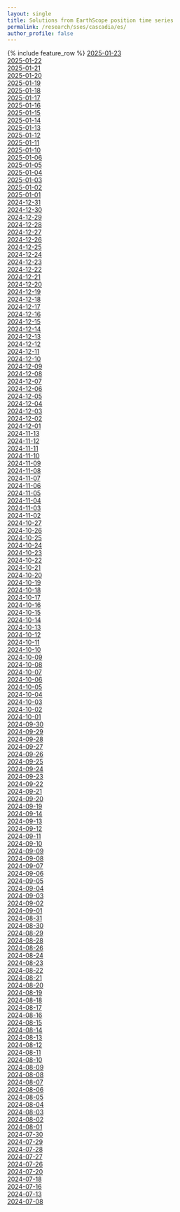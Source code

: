 ```yaml
---
layout: single
title: Solutions from EarthScope position time series
permalink: /research/sses/cascadia/es/
author_profile: false
---
```


{% include feature_row %}
[2025-01-23](https://near-real-time-sse.esc.cam.ac.uk/results/2025-01-23)\
[2025-01-22](https://near-real-time-sse.esc.cam.ac.uk/results/2025-01-22)\
[2025-01-21](https://near-real-time-sse.esc.cam.ac.uk/results/2025-01-21)\
[2025-01-20](https://near-real-time-sse.esc.cam.ac.uk/results/2025-01-20)\
[2025-01-19](https://near-real-time-sse.esc.cam.ac.uk/results/2025-01-19)\
[2025-01-18](https://near-real-time-sse.esc.cam.ac.uk/results/2025-01-18)\
[2025-01-17](https://near-real-time-sse.esc.cam.ac.uk/results/2025-01-17)\
[2025-01-16](https://near-real-time-sse.esc.cam.ac.uk/results/2025-01-16)\
[2025-01-15](https://near-real-time-sse.esc.cam.ac.uk/results/2025-01-15)\
[2025-01-14](https://near-real-time-sse.esc.cam.ac.uk/results/2025-01-14)\
[2025-01-13](https://near-real-time-sse.esc.cam.ac.uk/results/2025-01-13)\
[2025-01-12](https://near-real-time-sse.esc.cam.ac.uk/results/2025-01-12)\
[2025-01-11](https://near-real-time-sse.esc.cam.ac.uk/results/2025-01-11)\
[2025-01-10](https://near-real-time-sse.esc.cam.ac.uk/results/2025-01-10)\
[2025-01-06](https://near-real-time-sse.esc.cam.ac.uk/results/2025-01-06)\
[2025-01-05](https://near-real-time-sse.esc.cam.ac.uk/results/2025-01-05)\
[2025-01-04](https://near-real-time-sse.esc.cam.ac.uk/results/2025-01-04)\
[2025-01-03](https://near-real-time-sse.esc.cam.ac.uk/results/2025-01-03)\
[2025-01-02](https://near-real-time-sse.esc.cam.ac.uk/results/2025-01-02)\
[2025-01-01](https://near-real-time-sse.esc.cam.ac.uk/results/2025-01-01)\
[2024-12-31](https://near-real-time-sse.esc.cam.ac.uk/results/2024-12-31)\
[2024-12-30](https://near-real-time-sse.esc.cam.ac.uk/results/2024-12-30)\
[2024-12-29](https://near-real-time-sse.esc.cam.ac.uk/results/2024-12-29)\
[2024-12-28](https://near-real-time-sse.esc.cam.ac.uk/results/2024-12-28)\
[2024-12-27](https://near-real-time-sse.esc.cam.ac.uk/results/2024-12-27)\
[2024-12-26](https://near-real-time-sse.esc.cam.ac.uk/results/2024-12-26)\
[2024-12-25](https://near-real-time-sse.esc.cam.ac.uk/results/2024-12-25)\
[2024-12-24](https://near-real-time-sse.esc.cam.ac.uk/results/2024-12-24)\
[2024-12-23](https://near-real-time-sse.esc.cam.ac.uk/results/2024-12-23)\
[2024-12-22](https://near-real-time-sse.esc.cam.ac.uk/results/2024-12-22)\
[2024-12-21](https://near-real-time-sse.esc.cam.ac.uk/results/2024-12-21)\
[2024-12-20](https://near-real-time-sse.esc.cam.ac.uk/results/2024-12-20)\
[2024-12-19](https://near-real-time-sse.esc.cam.ac.uk/results/2024-12-19)\
[2024-12-18](https://near-real-time-sse.esc.cam.ac.uk/results/2024-12-18)\
[2024-12-17](https://near-real-time-sse.esc.cam.ac.uk/results/2024-12-17)\
[2024-12-16](https://near-real-time-sse.esc.cam.ac.uk/results/2024-12-16)\
[2024-12-15](https://near-real-time-sse.esc.cam.ac.uk/results/2024-12-15)\
[2024-12-14](https://near-real-time-sse.esc.cam.ac.uk/results/2024-12-14)\
[2024-12-13](https://near-real-time-sse.esc.cam.ac.uk/results/2024-12-13)\
[2024-12-12](https://near-real-time-sse.esc.cam.ac.uk/results/2024-12-12)\
[2024-12-11](https://near-real-time-sse.esc.cam.ac.uk/results/2024-12-11)\
[2024-12-10](https://near-real-time-sse.esc.cam.ac.uk/results/2024-12-10)\
[2024-12-09](https://near-real-time-sse.esc.cam.ac.uk/results/2024-12-09)\
[2024-12-08](https://near-real-time-sse.esc.cam.ac.uk/results/2024-12-08)\
[2024-12-07](https://near-real-time-sse.esc.cam.ac.uk/results/2024-12-07)\
[2024-12-06](https://near-real-time-sse.esc.cam.ac.uk/results/2024-12-06)\
[2024-12-05](https://near-real-time-sse.esc.cam.ac.uk/results/2024-12-05)\
[2024-12-04](https://near-real-time-sse.esc.cam.ac.uk/results/2024-12-04)\
[2024-12-03](https://near-real-time-sse.esc.cam.ac.uk/results/2024-12-03)\
[2024-12-02](https://near-real-time-sse.esc.cam.ac.uk/results/2024-12-02)\
[2024-12-01](https://near-real-time-sse.esc.cam.ac.uk/results/2024-12-01)\
[2024-11-13](https://near-real-time-sse.esc.cam.ac.uk/results/2024-11-13)\
[2024-11-12](https://near-real-time-sse.esc.cam.ac.uk/results/2024-11-12)\
[2024-11-11](https://near-real-time-sse.esc.cam.ac.uk/results/2024-11-11)\
[2024-11-10](https://near-real-time-sse.esc.cam.ac.uk/results/2024-11-10)\
[2024-11-09](https://near-real-time-sse.esc.cam.ac.uk/results/2024-11-09)\
[2024-11-08](https://near-real-time-sse.esc.cam.ac.uk/results/2024-11-08)\
[2024-11-07](https://near-real-time-sse.esc.cam.ac.uk/results/2024-11-07)\
[2024-11-06](https://near-real-time-sse.esc.cam.ac.uk/results/2024-11-06)\
[2024-11-05](https://near-real-time-sse.esc.cam.ac.uk/results/2024-11-05)\
[2024-11-04](https://near-real-time-sse.esc.cam.ac.uk/results/2024-11-04)\
[2024-11-03](https://near-real-time-sse.esc.cam.ac.uk/results/2024-11-03)\
[2024-11-02](https://near-real-time-sse.esc.cam.ac.uk/results/2024-11-02)\
[2024-10-27](https://near-real-time-sse.esc.cam.ac.uk/results/2024-10-27)\
[2024-10-26](https://near-real-time-sse.esc.cam.ac.uk/results/2024-10-26)\
[2024-10-25](https://near-real-time-sse.esc.cam.ac.uk/results/2024-10-25)\
[2024-10-24](https://near-real-time-sse.esc.cam.ac.uk/results/2024-10-24)\
[2024-10-23](https://near-real-time-sse.esc.cam.ac.uk/results/2024-10-23)\
[2024-10-22](https://near-real-time-sse.esc.cam.ac.uk/results/2024-10-22)\
[2024-10-21](https://near-real-time-sse.esc.cam.ac.uk/results/2024-10-21)\
[2024-10-20](https://near-real-time-sse.esc.cam.ac.uk/results/2024-10-20)\
[2024-10-19](https://near-real-time-sse.esc.cam.ac.uk/results/2024-10-19)\
[2024-10-18](https://near-real-time-sse.esc.cam.ac.uk/results/2024-10-18)\
[2024-10-17](https://near-real-time-sse.esc.cam.ac.uk/results/2024-10-17)\
[2024-10-16](https://near-real-time-sse.esc.cam.ac.uk/results/2024-10-16)\
[2024-10-15](https://near-real-time-sse.esc.cam.ac.uk/results/2024-10-15)\
[2024-10-14](https://near-real-time-sse.esc.cam.ac.uk/results/2024-10-14)\
[2024-10-13](https://near-real-time-sse.esc.cam.ac.uk/results/2024-10-13)\
[2024-10-12](https://near-real-time-sse.esc.cam.ac.uk/results/2024-10-12)\
[2024-10-11](https://near-real-time-sse.esc.cam.ac.uk/results/2024-10-11)\
[2024-10-10](https://near-real-time-sse.esc.cam.ac.uk/results/2024-10-10)\
[2024-10-09](https://near-real-time-sse.esc.cam.ac.uk/results/2024-10-09)\
[2024-10-08](https://near-real-time-sse.esc.cam.ac.uk/results/2024-10-08)\
[2024-10-07](https://near-real-time-sse.esc.cam.ac.uk/results/2024-10-07)\
[2024-10-06](https://near-real-time-sse.esc.cam.ac.uk/results/2024-10-06)\
[2024-10-05](https://near-real-time-sse.esc.cam.ac.uk/results/2024-10-05)\
[2024-10-04](https://near-real-time-sse.esc.cam.ac.uk/results/2024-10-04)\
[2024-10-03](https://near-real-time-sse.esc.cam.ac.uk/results/2024-10-03)\
[2024-10-02](https://near-real-time-sse.esc.cam.ac.uk/results/2024-10-02)\
[2024-10-01](https://near-real-time-sse.esc.cam.ac.uk/results/2024-10-01)\
[2024-09-30](https://near-real-time-sse.esc.cam.ac.uk/results/2024-09-30)\
[2024-09-29](https://near-real-time-sse.esc.cam.ac.uk/results/2024-09-29)\
[2024-09-28](https://near-real-time-sse.esc.cam.ac.uk/results/2024-09-28)\
[2024-09-27](https://near-real-time-sse.esc.cam.ac.uk/results/2024-09-27)\
[2024-09-26](https://near-real-time-sse.esc.cam.ac.uk/results/2024-09-26)\
[2024-09-25](https://near-real-time-sse.esc.cam.ac.uk/results/2024-09-25)\
[2024-09-24](https://near-real-time-sse.esc.cam.ac.uk/results/2024-09-24)\
[2024-09-23](https://near-real-time-sse.esc.cam.ac.uk/results/2024-09-23)\
[2024-09-22](https://near-real-time-sse.esc.cam.ac.uk/results/2024-09-22)\
[2024-09-21](https://near-real-time-sse.esc.cam.ac.uk/results/2024-09-21)\
[2024-09-20](https://near-real-time-sse.esc.cam.ac.uk/results/2024-09-20)\
[2024-09-19](https://near-real-time-sse.esc.cam.ac.uk/results/2024-09-19)\
[2024-09-14](https://near-real-time-sse.esc.cam.ac.uk/results/2024-09-14)\
[2024-09-13](https://near-real-time-sse.esc.cam.ac.uk/results/2024-09-13)\
[2024-09-12](https://near-real-time-sse.esc.cam.ac.uk/results/2024-09-12)\
[2024-09-11](https://near-real-time-sse.esc.cam.ac.uk/results/2024-09-11)\
[2024-09-10](https://near-real-time-sse.esc.cam.ac.uk/results/2024-09-10)\
[2024-09-09](https://near-real-time-sse.esc.cam.ac.uk/results/2024-09-09)\
[2024-09-08](https://near-real-time-sse.esc.cam.ac.uk/results/2024-09-08)\
[2024-09-07](https://near-real-time-sse.esc.cam.ac.uk/results/2024-09-07)\
[2024-09-06](https://near-real-time-sse.esc.cam.ac.uk/results/2024-09-06)\
[2024-09-05](https://near-real-time-sse.esc.cam.ac.uk/results/2024-09-05)\
[2024-09-04](https://near-real-time-sse.esc.cam.ac.uk/results/2024-09-04)\
[2024-09-03](https://near-real-time-sse.esc.cam.ac.uk/results/2024-09-03)\
[2024-09-02](https://near-real-time-sse.esc.cam.ac.uk/results/2024-09-02)\
[2024-09-01](https://near-real-time-sse.esc.cam.ac.uk/results/2024-09-01)\
[2024-08-31](https://near-real-time-sse.esc.cam.ac.uk/results/2024-08-31)\
[2024-08-30](https://near-real-time-sse.esc.cam.ac.uk/results/2024-08-30)\
[2024-08-29](https://near-real-time-sse.esc.cam.ac.uk/results/2024-08-29)\
[2024-08-28](https://near-real-time-sse.esc.cam.ac.uk/results/2024-08-28)\
[2024-08-26](https://near-real-time-sse.esc.cam.ac.uk/results/2024-08-26)\
[2024-08-24](https://near-real-time-sse.esc.cam.ac.uk/results/2024-08-24)\
[2024-08-23](https://near-real-time-sse.esc.cam.ac.uk/results/2024-08-23)\
[2024-08-22](https://near-real-time-sse.esc.cam.ac.uk/results/2024-08-22)\
[2024-08-21](https://near-real-time-sse.esc.cam.ac.uk/results/2024-08-21)\
[2024-08-20](https://near-real-time-sse.esc.cam.ac.uk/results/2024-08-20)\
[2024-08-19](https://near-real-time-sse.esc.cam.ac.uk/results/2024-08-19)\
[2024-08-18](https://near-real-time-sse.esc.cam.ac.uk/results/2024-08-18)\
[2024-08-17](https://near-real-time-sse.esc.cam.ac.uk/results/2024-08-17)\
[2024-08-16](https://near-real-time-sse.esc.cam.ac.uk/results/2024-08-16)\
[2024-08-15](https://near-real-time-sse.esc.cam.ac.uk/results/2024-08-15)\
[2024-08-14](https://near-real-time-sse.esc.cam.ac.uk/results/2024-08-14)\
[2024-08-13](https://near-real-time-sse.esc.cam.ac.uk/results/2024-08-13)\
[2024-08-12](https://near-real-time-sse.esc.cam.ac.uk/results/2024-08-12)\
[2024-08-11](https://near-real-time-sse.esc.cam.ac.uk/results/2024-08-11)\
[2024-08-10](https://near-real-time-sse.esc.cam.ac.uk/results/2024-08-10)\
[2024-08-09](https://near-real-time-sse.esc.cam.ac.uk/results/2024-08-09)\
[2024-08-08](https://near-real-time-sse.esc.cam.ac.uk/results/2024-08-08)\
[2024-08-07](https://near-real-time-sse.esc.cam.ac.uk/results/2024-08-07)\
[2024-08-06](https://near-real-time-sse.esc.cam.ac.uk/results/2024-08-06)\
[2024-08-05](https://near-real-time-sse.esc.cam.ac.uk/results/2024-08-05)\
[2024-08-04](https://near-real-time-sse.esc.cam.ac.uk/results/2024-08-04)\
[2024-08-03](https://near-real-time-sse.esc.cam.ac.uk/results/2024-08-03)\
[2024-08-02](https://near-real-time-sse.esc.cam.ac.uk/results/2024-08-02)\
[2024-08-01](https://near-real-time-sse.esc.cam.ac.uk/results/2024-08-01)\
[2024-07-30](https://near-real-time-sse.esc.cam.ac.uk/results/2024-07-30)\
[2024-07-29](https://near-real-time-sse.esc.cam.ac.uk/results/2024-07-29)\
[2024-07-28](https://near-real-time-sse.esc.cam.ac.uk/results/2024-07-28)\
[2024-07-27](https://near-real-time-sse.esc.cam.ac.uk/results/2024-07-27)\
[2024-07-26](https://near-real-time-sse.esc.cam.ac.uk/results/2024-07-26)\
[2024-07-20](https://near-real-time-sse.esc.cam.ac.uk/results/2024-07-20)\
[2024-07-18](https://near-real-time-sse.esc.cam.ac.uk/results/2024-07-18)\
[2024-07-16](https://near-real-time-sse.esc.cam.ac.uk/results/2024-07-16)\
[2024-07-13](https://near-real-time-sse.esc.cam.ac.uk/results/2024-07-13)\
[2024-07-08](https://near-real-time-sse.esc.cam.ac.uk/results/2024-07-08)